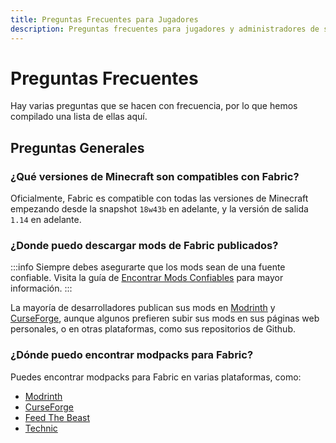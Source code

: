 ```yaml
---
title: Preguntas Frecuentes para Jugadores
description: Preguntas frecuentes para jugadores y administradores de servidores relacionadas con Fabric.
---
```


# Preguntas Frecuentes

Hay varias preguntas que se hacen con frecuencia, por lo que hemos compilado una lista de ellas aquí.

## Preguntas Generales

### ¿Qué versiones de Minecraft son compatibles con Fabric?

Oficialmente, Fabric es compatible con todas las versiones de Minecraft empezando desde la snapshot `18w43b` en adelante, y la versión de salida `1.14` en adelante.

### ¿Donde puedo descargar mods de Fabric publicados?

:::info
Siempre debes asegurarte que los mods sean de una fuente confiable. Visita la guía de [Encontrar Mods Confiables](./finding-mods.md) para mayor información.
:::

La mayoría de desarrolladores publican sus mods en [Modrinth](https://modrinth.com/mods?g=categories:%27fabric%27) y [CurseForge](https://www.curseforge.com/minecraft/search?page=1\&pageSize=20\&sortType=1\&class=mc-mods\&gameFlavorsIds=4), aunque algunos prefieren subir sus mods en sus páginas web personales, o en otras plataformas, como sus repositorios de Github.

### ¿Dónde puedo encontrar modpacks para Fabric?

Puedes encontrar modpacks para Fabric en varias plataformas, como:

- [Modrinth](https://modrinth.com/modpacks?g=categories:%27fabric%27)
- [CurseForge](https://www.curseforge.com/minecraft/search?class=modpacks\&gameVersionTypeId=4)
- [Feed The Beast](https://www.feed-the-beast.com/ftb-app)
- [Technic](https://www.technicpack.net/modpacks)
